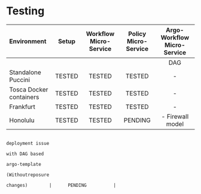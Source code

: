 # Testing 

| Environment             | Setup  | Workflow Micro-Service | Policy Micro-Service |       Argo-Workflow Micro-Service        |
| :---------------------- | :----: | :--------------------: | :------------------: | :--------------------------------------: |
|                         |        |                        |                      |          DAG     |      containerSet     |
| Standalone Puccini      | TESTED |         TESTED         |        TESTED        |           -      |         -             |
| Tosca Docker containers | TESTED |         TESTED         |        TESTED        |           -      |         -             |
| Frankfurt               | TESTED |         TESTED         |        TESTED        |           -      |         -             |
| Honolulu                | TESTED |         TESTED         |        PENDING       | - Firewall model 
                                                                                      deployment issue
																					  with DAG based 
																					  argo-template 
																					  (Withoutreposure 
																					  changes)        |      PENDING          |
